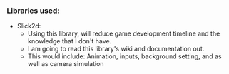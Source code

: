 ### Libraries used:
- Slick2d:
    - Using this library, will reduce game development timeline and the knowledge
that I don't have.
    - I am going to read this library's wiki and documentation out.
    - This would include: Animation, inputs, background setting, and as well as camera simulation
